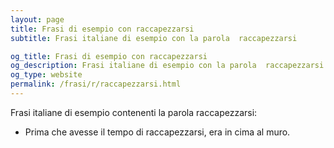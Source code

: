 ```yaml
---
layout: page
title: Frasi di esempio con raccapezzarsi 
subtitle: Frasi italiane di esempio con la parola  raccapezzarsi

og_title: Frasi di esempio con raccapezzarsi 
og_description: Frasi italiane di esempio con la parola  raccapezzarsi
og_type: website
permalink: /frasi/r/raccapezzarsi.html
---
```


Frasi italiane di esempio contenenti la parola raccapezzarsi:


- Prima che avesse il tempo di raccapezzarsi, era in cima al muro.

